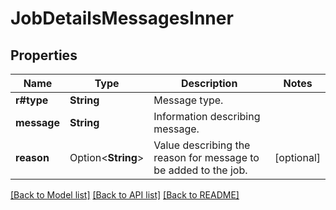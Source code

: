 # JobDetailsMessagesInner

## Properties

Name | Type | Description | Notes
------------ | ------------- | ------------- | -------------
**r#type** | **String** | Message type. | 
**message** | **String** | Information describing message. | 
**reason** | Option<**String**> | Value describing the reason for message to be added to the job. | [optional]

[[Back to Model list]](../README.md#documentation-for-models) [[Back to API list]](../README.md#documentation-for-api-endpoints) [[Back to README]](../README.md)


